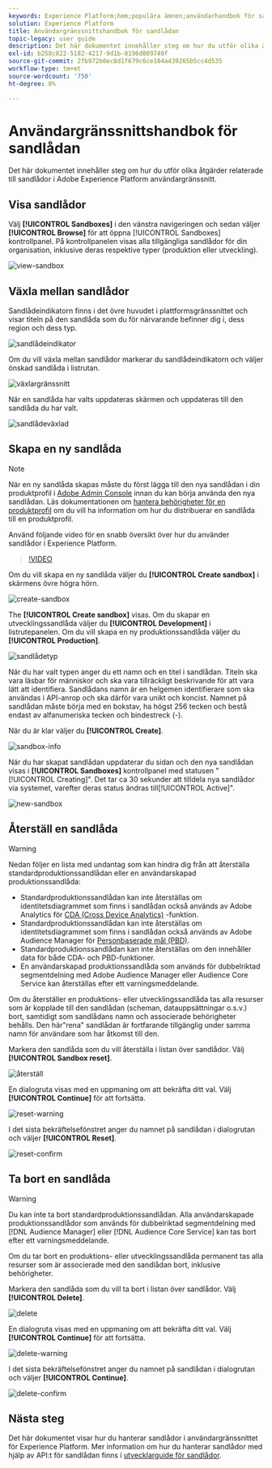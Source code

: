 ```yaml
---
keywords: Experience Platform;hem;populära ämnen;användarhandbok för sandlådan;sandlådeguide
solution: Experience Platform
title: Användargränssnittshandbok för sandlådan
topic-legacy: user guide
description: Det här dokumentet innehåller steg om hur du utför olika åtgärder relaterade till sandlådor i Adobe Experience Platform användargränssnitt.
exl-id: b258c822-5182-4217-9d1b-8196d889740f
source-git-commit: 2fb972b0ec8d1f679c6ce104a439265b5cc4d535
workflow-type: tm+mt
source-wordcount: '750'
ht-degree: 0%

---
```


# Användargränssnittshandbok för sandlådan

Det här dokumentet innehåller steg om hur du utför olika åtgärder relaterade till sandlådor i Adobe Experience Platform användargränssnitt.

## Visa sandlådor

Välj **[!UICONTROL Sandboxes]** i den vänstra navigeringen och sedan väljer **[!UICONTROL Browse]** för att öppna [!UICONTROL Sandboxes] kontrollpanel. På kontrollpanelen visas alla tillgängliga sandlådor för din organisation, inklusive deras respektive typer (produktion eller utveckling).

![view-sandbox](../images/ui/view-sandboxes.png)

## Växla mellan sandlådor

Sandlådeindikatorn finns i det övre huvudet i plattformsgränssnittet och visar titeln på den sandlåda som du för närvarande befinner dig i, dess region och dess typ.

![sandlådeindikator](../images/ui/sandbox-indicator.png)

Om du vill växla mellan sandlådor markerar du sandlådeindikatorn och väljer önskad sandlåda i listrutan.

![växlargränssnitt](../images/ui/switcher-interface.png)

När en sandlåda har valts uppdateras skärmen och uppdateras till den sandlåda du har valt.

![sandlådeväxlad](../images/ui/sandbox-switched.png)

## Skapa en ny sandlåda

>[!NOTE]
>
>När en ny sandlåda skapas måste du först lägga till den nya sandlådan i din produktprofil i [Adobe Admin Console](https://adminconsole.adobe.com/) innan du kan börja använda den nya sandlådan. Läs dokumentationen om [hantera behörigheter för en produktprofil](../../access-control/ui/permissions.md) om du vill ha information om hur du distribuerar en sandlåda till en produktprofil.

Använd följande video för en snabb översikt över hur du använder sandlådor i Experience Platform.

>[!VIDEO](https://video.tv.adobe.com/v/29838/?quality=12&learn=on)

Om du vill skapa en ny sandlåda väljer du **[!UICONTROL Create sandbox]** i skärmens övre högra hörn.

![create-sandbox](../images/ui/create-sandbox.png)

The **[!UICONTROL Create sandbox]** visas. Om du skapar en utvecklingssandlåda väljer du **[!UICONTROL Development]** i listrutepanelen. Om du vill skapa en ny produktionssandlåda väljer du **[!UICONTROL Production]**.

![sandlådetyp](../images/ui/sandbox-type.png)

När du har valt typen anger du ett namn och en titel i sandlådan. Titeln ska vara läsbar för människor och ska vara tillräckligt beskrivande för att vara lätt att identifiera. Sandlådans namn är en helgemen identifierare som ska användas i API-anrop och ska därför vara unikt och koncist. Namnet på sandlådan måste börja med en bokstav, ha högst 256 tecken och bestå endast av alfanumeriska tecken och bindestreck (-).

När du är klar väljer du **[!UICONTROL Create]**.

![sandbox-info](../images/ui/sandbox-info.png)

När du har skapat sandlådan uppdaterar du sidan och den nya sandlådan visas i **[!UICONTROL Sandboxes]** kontrollpanel med statusen &quot;[!UICONTROL Creating]&quot;. Det tar ca 30 sekunder att tilldela nya sandlådor via systemet, varefter deras status ändras till[!UICONTROL Active]&quot;.

![new-sandbox](../images/ui/new-sandbox.png)

## Återställ en sandlåda

>[!WARNING]
>
>Nedan följer en lista med undantag som kan hindra dig från att återställa standardproduktionssandlådan eller en användarskapad produktionssandlåda: <ul><li>Standardproduktionssandlådan kan inte återställas om identitetsdiagrammet som finns i sandlådan också används av Adobe Analytics för [CDA (Cross Device Analytics)](https://experienceleague.adobe.com/docs/analytics/components/cda/overview.html) -funktion.</li><li>Standardproduktionssandlådan kan inte återställas om identitetsdiagrammet som finns i sandlådan också används av Adobe Audience Manager för [Personbaserade mål (PBD)](https://experienceleague.adobe.com/docs/audience-manager/user-guide/features/destinations/people-based/people-based-destinations-overview.html).</li><li>Standardproduktionssandlådan kan inte återställas om den innehåller data för både CDA- och PBD-funktioner.</li><li>En användarskapad produktionssandlåda som används för dubbelriktad segmentdelning med Adobe Audience Manager eller Audience Core Service kan återställas efter ett varningsmeddelande.</li></ul>

Om du återställer en produktions- eller utvecklingssandlåda tas alla resurser som är kopplade till den sandlådan (scheman, datauppsättningar o.s.v.) bort, samtidigt som sandlådans namn och associerade behörigheter behålls. Den här&quot;rena&quot; sandlådan är fortfarande tillgänglig under samma namn för användare som har åtkomst till den.

Markera den sandlåda som du vill återställa i listan över sandlådor. Välj **[!UICONTROL Sandbox reset]**.

![återställ](../images/ui/reset.png)

En dialogruta visas med en uppmaning om att bekräfta ditt val. Välj **[!UICONTROL Continue]** för att fortsätta.

![reset-warning](../images/ui/reset-warning.png)

I det sista bekräftelsefönstret anger du namnet på sandlådan i dialogrutan och väljer **[!UICONTROL Reset]**.

![reset-confirm](../images/ui/reset-confirm.png)

## Ta bort en sandlåda

>[!WARNING]
>
>Du kan inte ta bort standardproduktionssandlådan. Alla användarskapade produktionssandlådor som används för dubbelriktad segmentdelning med [!DNL Audience Manager] eller [!DNL Audience Core Service] kan tas bort efter ett varningsmeddelande.

Om du tar bort en produktions- eller utvecklingssandlåda permanent tas alla resurser som är associerade med den sandlådan bort, inklusive behörigheter.

Markera den sandlåda som du vill ta bort i listan över sandlådor. Välj **[!UICONTROL Delete]**.

![delete](../images/ui/delete.png)

En dialogruta visas med en uppmaning om att bekräfta ditt val. Välj **[!UICONTROL Continue]** för att fortsätta.

![delete-warning](../images/ui/delete-warning.png)

I det sista bekräftelsefönstret anger du namnet på sandlådan i dialogrutan och väljer  **[!UICONTROL Continue]**.

![delete-confirm](../images/ui/delete-confirm.png)

## Nästa steg

Det här dokumentet visar hur du hanterar sandlådor i användargränssnittet för Experience Platform. Mer information om hur du hanterar sandlådor med hjälp av API:t för sandlådan finns i [utvecklarguide för sandlådor](../api/getting-started.md).
